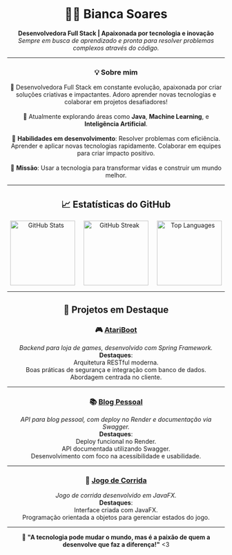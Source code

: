<div align="center">  
    
# 👩‍💻 **Bianca Soares**     
**Desenvolvedora Full Stack | Apaixonada por tecnologia e inovação**     
_Sempre em busca de aprendizado e pronta para resolver problemas complexos através do código._   
   
</div>        
         
--- 
  
<div align="center">

### 💡 **Sobre mim**
🌟 Desenvolvedora Full Stack em constante evolução, apaixonada por criar soluções criativas e impactantes. Adoro aprender novas tecnologias e colaborar em projetos desafiadores!<br>  
💼 Atualmente explorando áreas como **Java**, **Machine Learning**, e **Inteligência Artificial**.<br>  
🌱 **Habilidades em desenvolvimento**:
 Resolver problemas com eficiência.
 Aprender e aplicar novas tecnologias rapidamente.
 Colaborar em equipes para criar impacto positivo.<br><br>
🚀 **Missão**: Usar a tecnologia para transformar vidas e construir um mundo melhor.

</div>

---

<div align="center">

## 📈 **Estatísticas do GitHub**
  
<div style="display: flex; justify-content: center; gap: 20px; flex-wrap: wrap;">

<img src="https://github-readme-stats.vercel.app/api?username=biancasuarz&theme=radical&hide_border=false&include_all_commits=true&count_private=true" alt="GitHub Stats" height="150px" />
<img src="https://github-readme-streak-stats.herokuapp.com/?user=biancasuarz&theme=radical&hide_border=false" alt="GitHub Streak" height="150px" />
<img src="https://github-readme-stats.vercel.app/api/top-langs/?username=biancasuarz&theme=radical&hide_border=false&layout=compact" alt="Top Languages" height="150px" />

</div>

</div>

---

<div align="center">

## 🌟 **Projetos em Destaque**

### 🎮 [**AtariBoot**](https://github.com/biancasuarz/AtariBoot)  
_Backend para loja de games, desenvolvido com Spring Framework._  
**Destaques**:  
 Arquitetura RESTful moderna.  
 Boas práticas de segurança e integração com banco de dados.  
 Abordagem centrada no cliente.

---

### 📚 [**Blog Pessoal**](https://github.com/biancasuarz/db_blogpessoal)  
_API para blog pessoal, com deploy no Render e documentação via Swagger._  
**Destaques**:  
 Deploy funcional no Render.  
 API documentada utilizando Swagger.  
 Desenvolvimento com foco na acessibilidade e usabilidade.

---

### 🚗 [**Jogo de Corrida**](https://github.com/biancasuarz/Games)  
_Jogo de corrida desenvolvido em JavaFX._  
**Destaques**:  
 Interface criada com JavaFX.  
 Programação orientada a objetos para gerenciar estados do jogo.  

</div>

---

<div align="center">


🌟 **"A tecnologia pode mudar o mundo, mas é a paixão de quem a desenvolve que faz a diferença!"** <3 

</div>
